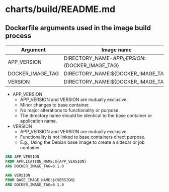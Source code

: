 # charts/build/README.md

## Dockerfile arguments used in the image build process

| Argument         | Image name                                        |
| ---------------- | ------------------------------------------------- |
| APP_VERSION      | DIRECTORY_NAME-${APP_VERSION}:${DOCKER_IMAGE_TAG} |
| DOCKER_IMAGE_TAG | DIRECTORY_NAME:${DOCKER_IMAGE_TAG}                |
| VERSION          | DIRECTORY_NAME:${DOCKER_IMAGE_TAG}                |

* APP_VERSION
  * APP_VERSION and VERSION are mutually exclusive.
  * Minor changes to base container.
  * No major alterations to functionality or purpose.
  * The directory name should be identical to the base container or application name.
* VERSION
  * APP_VERSION and VERSION are mutually exclusive.
  * Functionality is not linked to base containers direct purpose.
  * E.g., Using the Debian base image to create a sidecar or job container.

```Dockerfile
ARG APP_VERSION
FROM APPLICATION_NAME:${APP_VERSION}
ARG DOCKER_IMAGE_TAG=0.1.0
```

```Dockerfile
ARG VERSION
FROM BASE_IMAGE_NAME:${VERSION}
ARG DOCKER_IMAGE_TAG=0.1.0
```
